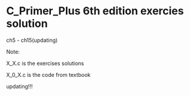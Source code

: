 # C_Primer_Plus 6th edition exercies solution
 ch5 - ch15(updating)
 
 Note:
 
 X_X.c is the exercises solutions 
 
 X_0_X.c is the code from textbook
 
 updating!!!
